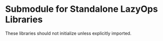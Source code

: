# Submodule for Standalone LazyOps Libraries

These libraries should not initialize unless explicitly imported.